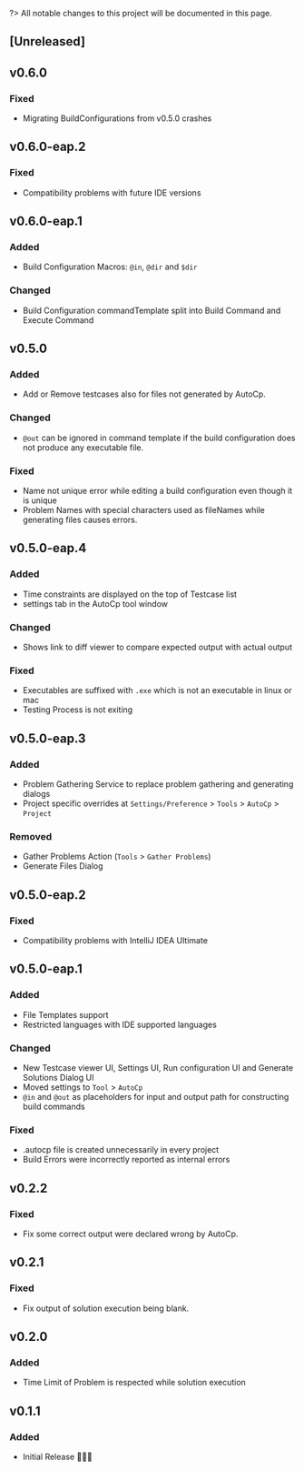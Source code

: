 <!-- Keep a Changelog guide -> https://keepachangelog.com -->
?> All notable changes to this project will be documented in this page.

## [Unreleased]
## v0.6.0

### Fixed

- Migrating BuildConfigurations from v0.5.0 crashes

## v0.6.0-eap.2

### Fixed

- Compatibility problems with future IDE versions

## v0.6.0-eap.1

### Added

- Build Configuration Macros: ```@in```, ```@dir``` and ```$dir```

### Changed

- Build Configuration commandTemplate split into Build Command and Execute Command

## v0.5.0

### Added

- Add or Remove testcases also for files not generated by AutoCp.

### Changed

- ```@out``` can be ignored in command template if the build configuration does not produce any executable file.

### Fixed

- Name not unique error while editing a build configuration even though it is unique
- Problem Names with special characters used as fileNames while generating files causes errors.

## v0.5.0-eap.4

### Added

- Time constraints are displayed on the top of Testcase list
- settings tab in the AutoCp tool window

### Changed

- Shows link to diff viewer to compare expected output with actual output

### Fixed

- Executables are suffixed with ```.exe``` which is not an executable in linux or mac
- Testing Process is not exiting

## v0.5.0-eap.3

### Added

- Problem Gathering Service to replace problem gathering and generating dialogs
- Project specific overrides at ```Settings/Preference``` > ```Tools``` > ```AutoCp``` > ```Project```

### Removed

- Gather Problems Action (```Tools``` > ```Gather Problems```)
- Generate Files Dialog

## v0.5.0-eap.2

### Fixed

- Compatibility problems with IntelliJ IDEA Ultimate

## v0.5.0-eap.1

### Added

- File Templates support
- Restricted languages with IDE supported languages

### Changed

- New Testcase viewer UI, Settings UI, Run configuration UI and Generate Solutions Dialog UI
- Moved settings to ```Tool``` > ```AutoCp```
- ```@in``` and ```@out``` as placeholders for input and output path for constructing build commands

### Fixed

- .autocp file is created unnecessarily in every project
- Build Errors were incorrectly reported as internal errors

## v0.2.2

### Fixed

- Fix some correct output were declared wrong by AutoCp.

## v0.2.1

### Fixed

- Fix output of solution execution being blank.

## v0.2.0

### Added

- Time Limit of Problem is respected while solution execution

## v0.1.1

### Added

- Initial Release 🎉🎉😀
